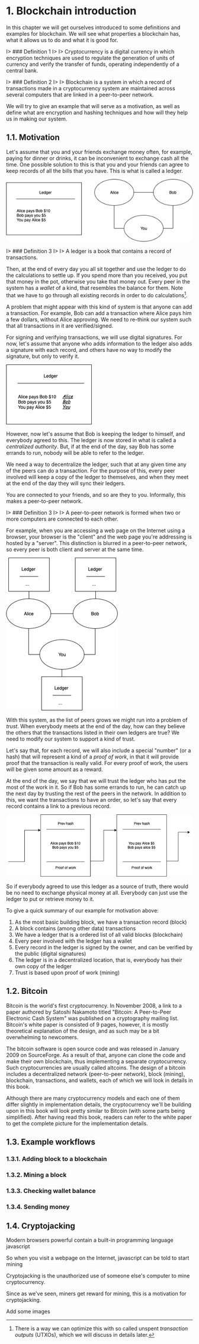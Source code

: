 # 1. Blockchain introduction

In this chapter we will get ourselves introduced to some definitions and examples for blockchain. We will see what properties a blockchain has, what it allows us to do and what it is good for.

I> ### Definition 1
I>
I> Cryptocurrency is a digital currency in which encryption techniques are used to regulate the generation of units of currency and verify the transfer of funds, operating independently of a central bank.

I> ### Definition 2
I>
I> Blockchain is a system in which a record of transactions made in a cryptocurrency system are maintained across several computers that are linked in a peer-to-peer network.

We will try to give an example that will serve as a motivation, as well as define what are encryption and hashing techniques and how will they help us in making our system.

## 1.1. Motivation

Let's assume that you and your friends exchange money often, for example, paying for dinner or drinks, it can be inconvenient to exchange cash all the time. One possible solution to this is that you and your friends can agree to keep records of all the bills that you have. This is what is called a ledger.

![A ledger and a set of connected friends (peers)](images/ledger.png)

I> ### Definition 3
I>
I> A ledger is a book that contains a record of transactions.

Then, at the end of every day you all sit together and use the ledger to do the calculations to settle up. If you spend more than you received, you put that money in the pot, otherwise you take that money out. Every peer in the system has a *wallet* of a kind, that resembles the balance for them. Note that we have to go through all existing records in order to do calculations[^ch1n1]. 

A problem that might appear with this kind of system is that anyone can add a transaction. For example, Bob can add a transaction where Alice pays him a few dollars, without Alice approving. We need to re-think our system such that all transactions in it are verified/signed.

For signing and verifying transactions, we will use digital signatures. For now, let's assume that anyone who adds information to the ledger also adds a signature with each record, and others have no way to modify the signature, but only to verify it.

![Our ledger now contains signatures](images/signatures.png)

However, now let's assume that Bob is keeping the ledger to himself, and everybody agreed to this. The ledger is now stored in what is called a *centralized authority*. But, if at the end of the day, say Bob has some errands to run, nobody will be able to refer to the ledger.

We need a way to decentralize the ledger, such that at any given time any of the peers can do a transaction. For the purpose of this, every peer involved will keep a copy of the ledger to themselves, and when they meet at the end of the day they will sync their ledgers.

You are connected to your friends, and so are they to you. Informally, this makes a peer-to-peer network.

I> ### Definition 3
I>
I> A peer-to-peer network is formed when two or more computers are connected to each other.

For example, when you are accessing a web page on the Internet using a browser, your browser is the "client" and the web page you're addressing is hosted by a "server". This distinction is blurred in a peer-to-peer network, so every peer is both client and server at the same time.

![A decentralized ledger](images/decentralized-ledger.png)

With this system, as the list of peers grows we might run into a problem of *trust*. When everybody meets at the end of the day, how can they believe the others that the transactions listed in their own ledgers are true? We need to modify our system to support a kind of trust.

Let's say that, for each record, we will also include a special "number" (or a hash) that will represent a kind of a *proof of work*, in that it will provide proof that the transaction is really valid. For every proof of work, the users will be given some amount as a reward.

At the end of the day, we say that we will trust the ledger who has put the most of the work in it. So if Bob has some errands to run, he can catch up the next day by trusting the rest of the peers in the network. In addition to this, we want the transactions to have an order, so let's say that every record contains a link to a previous record.

![A chain of blocks - blockchain](images/blockchain.png)

So if everybody agreed to use this ledger as a source of truth, there would be no need to exchange physical money at all. Everybody can just use the ledger to put or retrieve money to it.

To give a quick summary of our example for motivation above:

1. As the most basic building block, we have a transaction record (block)
1. A block contains (among other data) transactions
1. We have a ledger that is a ordered list of all valid blocks (blockchain)
1. Every peer involved with the ledger has a wallet
1. Every record in the ledger is signed by the owner, and can be verified by the public (digital signatures)
1. The ledger is in a decentralized location, that is, everybody has their own copy of the ledger
1. Trust is based upon proof of work (mining)

## 1.2. Bitcoin

Bitcoin is the world's first cryptocurrency. In November 2008, a link to a paper authored by Satoshi Nakamoto titled "Bitcoin: A Peer-to-Peer Electronic Cash System" was published on a cryptography mailing list. Bitcoin's white paper is consisted of 9 pages, however, it is mostly theoretical explanation of the design, and as such may be a bit overwhelming to newcomers.

The bitcoin software is open source code and was released in January 2009 on SourceForge. As a result of that, anyone can clone the code and make their own blockchain, thus implementing a separate cryptocurrency. Such cryptocurrencies are usually called altcoins. The design of a bitcoin includes a decentralized network (peer-to-peer network), block (mining), blockchain, transactions, and wallets, each of which we will look in details in this book.

Although there are many cryptocurrency models and each one of them differ slightly in implementation details, the cryptocurrency we'll be building upon in this book will look pretty similar to Bitcoin (with some parts being simplified). After having read this book, readers can refer to the white paper to get the complete picture for the implementation details.

## 1.3. Example workflows

### 1.3.1. Adding block to a blockchain

### 1.3.2. Mining a block

### 1.3.3. Checking wallet balance

### 1.3.4. Sending money

## 1.4. Cryptojacking

Modern browsers powerful contain a built-in programming language javascript

So when you visit a webpage on the Internet, javascript can be told to start mining

Cryptojacking is the unauthorized use of someone else's computer to mine cryptocurrency.

Since as we've seen, miners get reward for mining, this is a motivation for cryptojacking.

Add some images

[^ch1n1]: There is a way we can optimize this with so called unspent *transaction outputs* (UTXOs), which we will discuss in details later.
